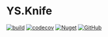 # YS.Knife

[![build](https://github.com/yscorecore/ys.knife/workflows/build/badge.svg)](https://github.com/yscorecore/ys.knife/actions?query=workflow%3Abuild) [![codecov](https://codecov.io/gh/yscorecore/ys.knife/branch/master/graph/badge.svg)](https://codecov.io/gh/yscorecore/ys.knife) [![Nuget](https://img.shields.io/nuget/v/YS.Knife.Core)](https://nuget.org/packages/ys.knife.Core/) [![GitHub](https://img.shields.io/github/license/yscorecore/ys.knife)](https://github.com/yscorecore/ys.knife/blob/master/LICENSE)